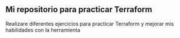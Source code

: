 ## Mi repositorio para practicar Terraform

Realizare diferentes ejercicios para practicar Terraform y mejorar mis habilidades con la herramienta